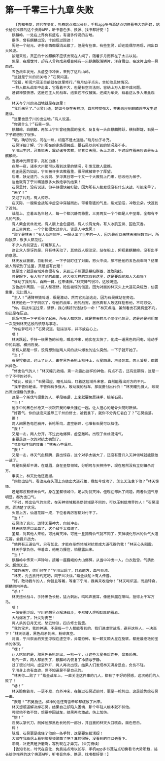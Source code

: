 # 第一千零三十九章 失败
        【告知书友，时代在变化，免费站点难以长存，手机app多书源站点切换看书大势所趋，站长给你推荐的这个换源APP，听书音色多、换源、找书都好使！】
       麒麟岭，一处在上界负有盛名，有诸多传说的古地。
       据传，曾有麒麟出没，十凶现过踪迹！
       历经一个纪元，许多东西都烟消云散了，但是有些事，有些生灵，却还能偶尔再现，闹出巨大风波。
       按理来说，真正的十凶麒麟不应该出现在人间了，随着岁月而葬在了太古以前。
       但是，在后世时，却有人言称成亲眼目睹有一头麒麟脱落鳞片，浑身雪白，在这片山岭一晃而过。
       五色战车发光，从虚空中冲出，来到了这片山岭。
       “这就是宁川的闭关地？”石昊问道。
       “没错，听闻六冠王目前就在这里修行。”晓月仙子点头，告知他具体情况。
       一群人都从战车中走出，它看着不大，但是有空间法则，容纳上万人都不成问题。
       通臂神猿愤懑，这是它主人的战车，结果它不仅被擒，还成为车夫，载着这么多人来此观战。
       林天与宁川的决战地就是在这里！
       “我们来早了。”火灵儿道，她如今身在天神境，自然神觉强大，并未感应到麒麟岭中发生过激战。
       “这里也是宁川的出生地。”有人说道。
       “你说什么？”石昊一惊。
       麒麟岭，白麒麟，再加上宁川曾经施展的宝术，反复有一头白麒麟腾跃，横扫群雄，石昊一下子联想到了很多。
       “哦，确切的说，同在一州，相距不是太遥远。”晓月仙子补充。
       石昊详细了解，宁川所在的家族很强盛，跟石昊以前听到的情况差不多。
       宁川出生时，异象惊天，震动诸多古教，他背负天图，头上龙纹，不过现在看来应该是头上麒麟纹。
       当夜神光照苍宇，亮如白昼！
       在那一夜，诸多大州都可以看到这里的情况，引发无数人震撼。
       也正是因为如此，宁川被许多古教看重，很早就被寄予了厚望。
       后来，妖龙道门、火云洞、罗浮真谷等一个又一个大教找上门来，想收他为弟子。
       这也就有了宁川精通很多大教绝学的结果！
       石昊思忖，没有说话，但平静很快被打破，因为所有人都发现没有什么决战，可能来早了。
       “来了！”
       又过了片刻，有人惊呼。
       在天际，一艘紫金战船冲虚空中穿越而出，带着刚猛的气息，紫光滔滔，冲散云朵，快速到了近前。
       战船上，立着五名年轻人，每一个都沉静而稳重，三男两女一个个都是人中至尊，全都有不凡的气象。
       有人紫金发丝发光，有人额上金色竖眼，有人长有龙角，有人冰肌玉骨、国色天香。
       这三男两女，一个个都很太过非凡，皆是人中龙凤！
       “那个是林天！”有人低声惊呼，一眼认出了当中的一人，因为最近以来林天横扫数百州，所向披靡，很多人都见过。
       不少人向前望去，盯着那五人。
       这让众人惊讶的是，只有林天动了，其他四人很淡定，站在船上，俯视着麒麟岭，没有出手的意思。
       林天发丝披散，目射神光，一下子就盯住了对面，怒火中烧，那不是他的五色战车吗？结果被人驾驭到了这里，真是岂有此理！
       他是谁？就是在域外也很有名，来到三千州更是横扫群雄，谁敢阻挡。
       可是眼下，有人抢了他的战车，还大模大样的驾驭到这里，这是要观他和人大战吗？
       “谁动了我的车，自断一臂，过来请罪。”林天脾气很冲，这般喝道。
       五色战车周围，一区人都凛然，险些被惊的倒退，因为对面的林天头上大道花朵绽放，仙雾重重，无比慑人。
       “主人！”通臂神猿叫道，很是激动，然而它无法逃走，因为石昊就站在旁边。
       林天脸色一下子阴沉了，夺他的战车，用的战宠，居然真有人敢这样招惹他，不可忍受。
       “你，将战车送过来，请罪，我心情好的话饶你一命！”林天点指，虽然看出石昊有些不凡，但还是在压迫。
       现场气氛一下子紧张了起来，所有人都吃惊，就是林天的几个同伴也惊异，这是还是他们第一次见到林天这般的愤怒与事态。
       “你在梦呓吗？”石昊说道，轻描淡写，并不放在心上。
       哧！
       林天跃起，手持一根黑色的长枪，瞬息冲来，他实在太快了，化成一道黑色的闪电，轮动手中的兵器，横扫石昊。
       所有人都是一惊，没有想到这两人间的战斗爆发的这么突然，一下子就开始了。
       “当！”
       石昊捏拳印，迎上了此人，击在黑色长枪上枪杆上，火星四溅，声音刺耳，两人凝视，都露出异色。
       “修出仙气的人！”林天瞳孔收缩，第一次露出这样的神色，有点不安，还有些期待，这是一个了不得的对手。
       “彼此，彼此！”石昊回应，瞳孔灿灿，盯着这位域外来客，自然能看出对方的不凡。
       “我不管你是谁，不管你有多强大，敢动我的战车，那就要付出代价！”林天瞳孔慑人，映现出流血漂橹的景象。
       这是一个杀伐气很重的人，手段强硬，上来就要施展辣手，镇杀石昊。
       “当！”
       他手中的黑色长枪又一次跟石昊的拳头撞在一起，让人担心的是骨头随时断掉。
       “好霸气，你的战宠来羞辱三千州的修士，被我拿下，就你不分青红皂白了？”石昊奚落。
       锵！
       两人间黑色电芒崩开，长枪所向，虚空崩碎，也唯有石昊可以挡住。
       “轰！”
       又是一击，两人分开，不过此地爆碎，虚空轰鸣，出现了丝丝混沌气。
       主要是这一次的对抗太强烈了。
       “竟能挡住我的攻击！”林天心中凛然。
       “轰！”
       又是一击，林天气血翻腾，露出惊容，这个对手太强大了，还没有晋升入天神领域就能跟他一战了。
       可是石昊却不满，在蹙眉，身在圣祭领域，分明可与天神持平，现在居然没有立刻镇杀对方。
       事实上，林天比他还震撼。
       “同修出仙气，看谁先在头顶上方结出大道花蕾，我如今成功了，怎么无法拿下他？”林天惊悚。
       若是都没有修出仙气，身在圣祭领域中，足以对抗天神，但现在却出了问题，两者仙道气息明显，都为出口气。
       “不对，修出仙气的生灵，在天神领域和圣祭领域是不同的，可以压制低境界的人！”石昊凛然，弄清楚了状况。
       头顶上方，仙道花瓣一成，下位者再厉害都对付不了。
       “当！”
       石昊动了真火，运转无量神力，向前冲击。
       林天感觉虎口出血了，这个敌手太难缠了。
       圣祭，对其他人来说，可比肩天神，可是一旦拥有仙气就不同了，天神境化形出的仙气大道花瓣，会提升战力。
       “他拥有三道仙气，只有如此，才能在圣祭领域对抗修成大道花瓣的我！”林天心头剧震。
       林天手掌负伤，带着血，他用力攥住，怕暴露出来。
       “当！”
       麒麟岭中传来一声钟响，接着一座巍峨的大山爆碎，从当中冲出一人，白衣胜雪，气质出众，超然无比。
       “域外来客，你们何在？”宁川出现了，盯着前方，血气充沛。
       “林天，先去旅行约定吧，同宁川决战。”紫金战船上有人传音。
       “好，敢动我车的人，你暂且等着，等拿下宁川，我再来收拾你！”林天呵斥道，而后转身，麒麟岭内冲去。
       “杀！”
       林天擅长战斗，手持黑色长枪，猛力刺出，呜呜声震耳，像是神魔在嚎叫，抵得上千军万马。
       哧！
       一张天图浮现，宁川也想早点解决战斗，不然被人虎视眈眈的看着。
       大战爆发了，针尖对麦芒！
       两人杀的日月无光，愁云惨淡，四方修士皆震。
       “我的宝术，我的神通，不是每一个人都能看到的，我们进虚空战场，避开这些人，一决高下！”林天说道，黑色战矛刺来，粉碎真空。
       对面，宁川祭出的天图浮现在虚空中，异常恐怖，有一颗又颗大星在旋转，都是最绝艳的宝术的体现。
       “噗！”
       让人吃惊的是，那黑色长枪刺出，一枪一个，让这些大星先后炸开，景象恐怖。
       刷的一声，两人都消失了，麒麟岭内恢复了冷清与宁静。
       过了很长时间，虚空炸开，两人再次出现，结果人们发现林天满身是血，负伤不轻。
       宁川身上也有血迹，但不知道是不是自己的。
       “林天你……败了？”紫金战车上，一直关注这件事的几人，都有了不好的预感，这次他们的人败了！
       “哧！”
       林天脸色铁青，一语不发，向外冲来，在路过石昊近前时，更是一枪刺出，这是趁势给石昊一击。
       “轰隆！”石昊施法，柳神的法还有雷帝印都绽放了出来。
       林天想顺道解决掉石昊，结果自己却陷入困境，那个年轻人根本就不怵他。
       可叹他不依不饶，想要夺回战车，结果再次激战，伤上加伤。
       “锵！”
       石昊以掌代刀，削掉他那黑色长枪的一部分，并且震的林天大口咳血，面色苍白。
       砰！
       随后，石昊更是擒住了他的一条手臂，这是要生擒活捉！
       大家在我威信上看到那视频歌曲了吧？真的很好，没看到的可以去看下。
       泪啊，补更真是折磨啊，写到现在才弄完。（未完待续）
       【告知书友，时代在变化，免费站点难以长存，手机app多书源站点切换看书大势所趋，站长给你推荐的这个换源APP，听书音色多、换源、找书都好使！】